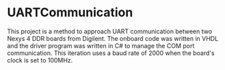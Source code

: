 # UARTCommunication
This project is a method to approach UART communication between two Nexys 4 DDR boards from Digilent. The onboard code was written in VHDL and the driver program was written in C# to manage the COM port communication.
This iteration uses a baud rate of 2000 when the board's clock is set to 100MHz.
